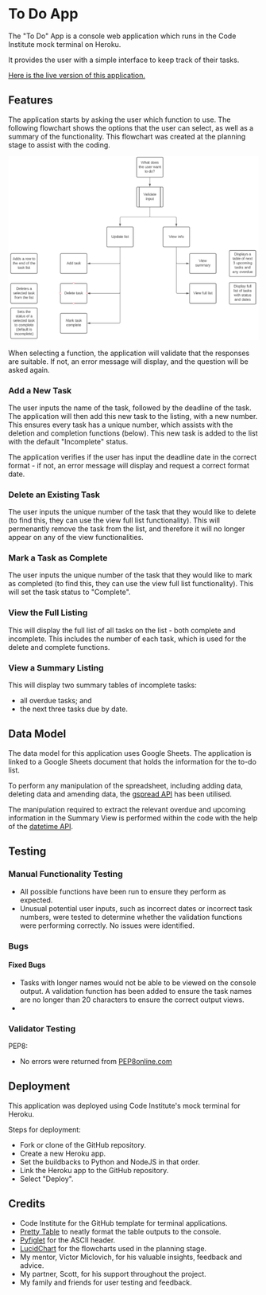 # To Do App

The "To Do" App is a console web application which runs in the Code Institute mock terminal on Heroku.

It provides the user with a simple interface to keep track of their tasks.

[Here is the live version of this application.](https://p3-to-do-list.herokuapp.com/)


## Features

The application starts by asking the user which function to use. The following flowchart shows the options that the user can select, as well as a summary of the functionality. This flowchart was created at the planning stage to assist with the coding.

![Flowchart of options for the to-do application](/assets/images/planningflow.PNG)

When selecting a function, the application will validate that the responses are suitable. If not, an error message will display, and the question will be asked again.

### Add a New Task

The user inputs the name of the task, followed by the deadline of the task. The application will then add this new task to the listing, with a new number. This ensures every task has a unique number, which assists with the deletion and completion functions (below). This new task is added to the list with the default "Incomplete" status.

The application verifies if the user has input the deadline date in the correct format - if not, an error message will display and request a correct format date.

### Delete an Existing Task

The user inputs the unique number of the task that they would like to delete (to find this, they can use the view full list functionality). This will permenantly remove the task from the list, and therefore it will no longer appear on any of the view functionalities.

### Mark a Task as Complete

The user inputs the unique number of the task that they would like to mark as completed (to find this, they can use the view full list functionality). This will set the task status to "Complete".

### View the Full Listing

This will display the full list of all tasks on the list - both complete and incomplete. This includes the number of each task, which is used for the delete and complete functions.

### View a Summary Listing

This will display two summary tables of incomplete tasks:
- all overdue tasks; and
- the next three tasks due by date.


## Data Model

The data model for this application uses Google Sheets. The application is linked to a Google Sheets document that holds the information for the to-do list.

To perform any manipulation of the spreadsheet, including adding data, deleting data and amending data, the [gspread API](https://docs.gspread.org/en/latest/#) has been utilised. 

The manipulation required to extract the relevant overdue and upcoming information in the Summary View is performed within the code with the help of the [datetime API](https://docs.python.org/3/library/datetime.html).

## Testing

### Manual Functionality Testing

- All possible functions have been run to ensure they perform as expected.
- Unusual potential user inputs, such as incorrect dates or incorrect task numbers, were tested to determine whether the validation functions were performing correctly. No issues were identified.

### Bugs

#### Fixed Bugs

- Tasks with longer names would not be able to be viewed on the console output. A validation function has been added to ensure the task names are no longer than 20 characters to ensure the correct output views.
- 

### Validator Testing

PEP8:
- No errors were returned from [PEP8online.com](pep8online.com)


## Deployment

This application was deployed using Code Institute's mock terminal for Heroku.

Steps for deployment:
- Fork or clone of the GitHub repository.
- Create a new Heroku app.
- Set the buildbacks to Python and NodeJS in that order.
- Link the Heroku app to the GitHub repository.
- Select "Deploy".


## Credits
- Code Institute for the GitHub template for terminal applications.
- [Pretty Table](https://pypi.org/project/prettytable/) to neatly format the table outputs to the console.
- [Pyfiglet](https://github.com/pwaller/pyfiglet) for the ASCII header.
- [LucidChart](https://www.lucidchart.com/pages/) for the flowcharts used in the planning stage.
- My mentor, Victor Miclovich, for his valuable insights, feedback and advice.
- My partner, Scott, for his support throughout the project.
- My family and friends for user testing and feedback.